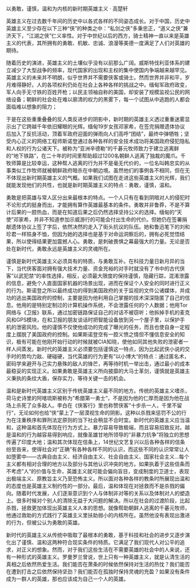 以勇敢，谨慎，温和为内核的新时期英雄主义 · 高楚轩

英雄主义在过去数千年间的历史中以各式各样的不同姿态成长。对于中国，历史中英雄主义至少存在以下三种“侠”的种类之中：“私剑之侠”多秉忠正，“道义之侠”兼济天下，“江湖之侠”仁义率性。对于中世纪以后的西方，骑士精神一直以来是英雄主义的代表，其所拥有的勇敢、机敏、忠诚、浪漫等美德一度满足了人们对英雄的期待。

随着历史的演进，英雄主义的土壤似乎没有以前那么广阔。威斯特伐利亚体系的建立减少了大型战争的频率，现代国家的出现和主权的集中使国内争端越来越罕见。英雄主义的未来并不明朗，似乎世界并不需要侠客或骑士。然而世界并非和平，岁月难得静好。人的各项权利仍处在社会上各种各样的挑战之中。缅甸军政府政变，军人向手无寸铁的百姓开枪；以民主领袖自称的美国，却安装了规模监视公民的网络设备；朝鲜的社会处在难以廓清的权力的黑雾下，每一个试图从中逃跑的人都会面临难以想象的阻力；

于是在这些重重叠叠的反人类反进步的阴影中，新时期的英雄主义透过重重迷雾显示出了它跨越千年依旧耀眼的光辉。缅甸19岁女孩邓家希，在签完捐赠遗体协议后加入了反抗活动，顶着军政府迎面的弹雨向人们高呼“团结”，最终中弹牺牲；坚受内心正义的网络工程师斯诺登通过各种各样的安全技术成功将美国政府侵犯隐私和人权的行为公诸天下。被称为”亚洲辛德勒“的千碁元牧师致力于建立逃离鲜的“地下铁路”，在二十年的时间里帮助超过1200名朝鲜人逃离了独裁的魔爪。千牧师算是比较幸运，这种帮人逃离的行为并不是毫无代价的，一位名叫韩忠实的从事类似工作牧师就被朝鲜政府暗杀在中朝边境。虽然他们的事例各不相同，但在无不体现出新时期英雄主义的气概。如果我们试图在走进这些英雄主义的光辉，我们就能发现他们的共性，也就是新时期英雄主义的特点：勇敢，谨慎，温和。

勇敢是把英雄与常人区分出来最根本的特点。一个人只有在看到阴暗对人的侵犯时不论形式的挺身而出，才能拥有算作英雄最基本的条件。勇敢并非鲁莽，不是不算计后果的一腔热血，而是在知道后果之后仍然选择坚持公义的选择。缅甸的“天使”邓家希，并非不知道参加示威游行的可能会付出生命的代价。但她仍在签署捐献遗体协议上签了字后，依然决然的走入了街头抗议的队伍。她和鲁迅笔下的刘和珍君一样殒身不恤，但因为她的选择也是基于对命运洞察后的，拥有必死觉悟结果，所以使得结果更加震撼人心。勇敢，是刺破畏惧之幕最强大的力量。无论是否处在新时代，勇敢永远是英雄主义的灵魂所在。

谨慎是新时代英雄主义必须具有的特质，与勇敢互补。在科技力量日新月异的当下，当代侠客面对拥有强大技术力量、资金充裕的对手时就没有了书中的古代侠客”以武犯禁“的率性选择，相反，必须最大限度的保持谨慎，隐藏行踪，混淆泄露的信息，避免个人直面国家机器的场景出现，进而在保证个人安全的同时进行正义的行为。斯诺登之所以最终成功的得到美国政府的关于监视的文件公诸媒体，并成功的逃出美国政府的控制，主要是因为他利用自己掌握的技术深深隐匿了自己的信息。他用的是特别定制过的计算机操作系统，不会泄露任何的个人数据；他用Tor网络与《卫报》联系，通过加密链路保证自己的对话不被窃听；他拆掉手机的麦克风和GPS模块，在和卫报的朋友谈话时把智能设备放到另一个屋子里，以保护手机的泄密风险。他的谨慎不仅使他成功的完成了曝光的任务，而且也使自身一定程度上摆脱了美国政府的控制。如果斯诺登空有一腔义愤之情但不懂信息安全的知识，极有可能在他刚开始行动的时候就被CIA知晓，使他如同其他失败的泄密者一样人间蒸发。新时代的英雄主义必须要包括谨慎这一特点，因为比起武侠小说的交手时的势均力敌、硬碰硬，当代英雄的行为更有”以小博大“的特点：通过匿名术，密码学来避开与己实力悬殊的敌人的锋芒，再等待时机一举出击，通过最小的成本最稳妥的实现正义。如果勇敢是英雄主义所向披靡的大马士革剑，谨慎就是英雄主义秉执的条纹大盾，保存实力，等待关键一击的机会。

温和是新时代英雄主义区别于传统英雄主义最不同的地方。传统的英雄主义嗜杀，荷马史诗里的阿喀琉斯被称为”希腊第一勇士“，不是因为他的仁厚而是因为他在战场上杀死了众多敌人。李白在《侠客行》里也称赞侠客”十步杀一人，千里不留行“，无论如何也给”侠“蒙上了一层漠视生命的阴影。这种以杀戮来惩罚不公的行为在注重秩序和罪刑法定原则的当下社会稍显不合时宜。新时代的英雄主义应当温和，这种温和首先体现在行为方式上。暴力容易导致极端，而且容易招致反对。越是温和的行为越容易得到响应，就像圣雄甘地所领导的“非暴力抗争”将独立的思想传遍了印度大地；温和其次体现在信条上，14世纪文艺复兴以后各种各样的信条纷至沓来，使得社会对“正确”有各种各样不同的认识，而这些不同的认识常常让人如堕雾中——古典自由主义、经济自由主义、社会自由主义、国家社会主义...每个主义都有相对合理的地方以及部分与其他认识冲突的地方。如果执着于这些信条而不考虑”人“的价值与生命，英雄主义就可能会偏向盲目，变成制度的卫道士，表现出极端主义、原教旨主义乃至恐怖主义。所以面对各种各样的教条时所展现出温和的态度也是英雄主义制约性的一部分。最后，温和体现在对拯救而不是杀戮的偏向。随着时代发展，人们逐渐意识到个人与体制非对等的关系以及体制对人的塑造上。很多时候对个别人的清除无益于大问题的解决。所以在社会的过渡阶段，比起杀戮，拯救更加体现出英雄主义人本的思想。就像帮助朝鲜人逃离的千碁元牧师，他通过救助的方式践行了英雄主义里扶助弱小的内核所在。虽然他没有表现出激进的行为，但被公认为勇敢的英雄。

新时代的英雄主义从传统中吸取了最根本的勇敢，基于科技和社会的进步又逐步演化出了谨慎、温和这两种符合现实条件的特质。它满足了我们现代人对公平的追求，对正义的想象。然而，对于我们这些生活在不需要英雄的社会中的人来说，还有一种形式的英雄主义。罗曼罗兰曾说，世上只有一种英雄主义，就是认清生活的真相之后依然热爱生活。我们能否在萧条的时候依然保持对生活的热忱？我们能否在遭到打击之后依然保持坚劲？我们能否在孤独时保持灵魂的充盈？如果没有条件成为一群人的英雄，那也应该成为自己一个人的英雄。